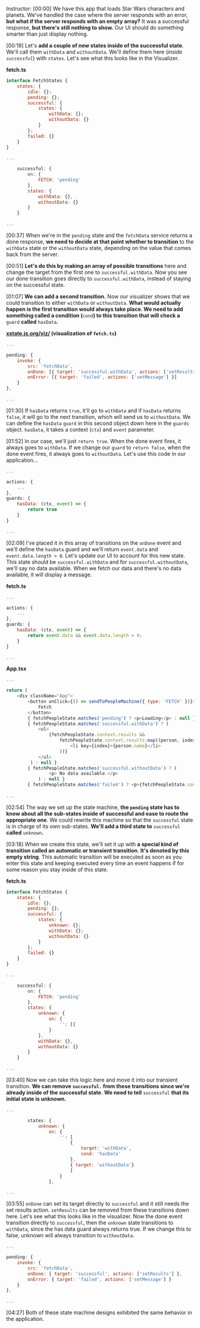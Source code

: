 Instructor: [00:00] We have this app that loads Star Wars characters and planets. We've handled the case where the server responds with an error, **but what if the server responds with an empty array?** It was a successful response, **but there's still nothing to show.** Our UI should do something smarter than just display nothing.

[00:19] Let's **add a couple of new states inside of the successful state**. We'll call them `withData` and `withoutData`. We'll define them here (*inside `successful`*) with `states`. Let's see what this looks like in the Visualizer.

**fetch.ts**
```js
interface FetchStates {
	states: {
		idle: {};
		pending: {};
		successful: {
			states: {
				withData: {};
				withoutData: {}
			}
		}; 
		failed: {}
	}
}

... 

	successful: {
		on: {
			FETCH: 'pending' 
		},
		states: {
			withData: {},
			withoutData: {}
		}
	}

... 
```

[00:37] When we're in the `pending` state and the `fetchData` service returns a done response, **we need to decide at that point whether to transition** to the `withData` state or the `withoutData` state, depending on the value that comes back from the server.

[00:51] **Let's do this by making an array of possible transitions** here and change the target from the first one to `successful.withData`. Now you see our done transition goes directly to `successful.withData`, instead of staying on the successful state.

[01:07] **We can add a second transition.** Now our visualizer shows that we could transition to either `withData` or `withoutData`. **What would actually happen is the first transition would always take place. We need to add something called a condition (**`cond`**) to this transition that will check a** `guard` **called** `hasData`**.**

**[xstate.js.org/viz/](http://xstate.js.org/vix/) (visualization of `fetch.ts`)** 
```js
... 

pending: {
	invoke: {
		src: 'fetchData',
		onDone: [{ target: 'successful.withData', actions: ['setResults'], cond: 'hasData' }. { target: 'successful.withoutData', actions: ['setResults'] }], 
		onError: [{ target: 'failed', actions: ['setMessage'] }]
	}
},

... 
```
[01:30] If `hasData` returns `true`, it'll go to `withData` and if `hasData` returns `false`, it will go to the next transition, which will send us to `withoutData`. We can define the `hasData` `guard` in this second object down here in the `guards` object. `hasData`, it takes a context (`ctx`) and `event` parameter.

[01:52] In our case, we'll just `return true`. When the done event fires, it always goes to `withData`. If we change our `guard` to `return false`, when the done event fires, it always goes to `withoutData`. Let's use this code in our application...

```js
... 

actions: {
	... 
}, 
guards: {
	hasData: (ctx, event) => {
		return true 
	}
}

...
```

[02:09] I've placed it in this array of transitions on the `onDone` event and we'll define the `hasData` guard and we'll return `event.data` and `event.data.length > 0`. Let's update our UI to account for this new state. This state should be `successful.withData` and for `successful.withoutData`, we'll say no data available. When we fetch our data and there's no data available, it will display a message.

**fetch.ts** 
```js
... 

actions: {
	... 
}, 
guards: {
	hasData: (ctx, event) => {
		return event.data && event.data.length > 0;
	}
}

...
```
**App.tsx**
```js
... 

return (
	<div className="App"> 
		<button onClick={() => sendToPeopleMachine({ type: 'FETCH' })}>
			Fetch
		</button>
		{ fetchPeopleState.matches('pending') ? <p>Loading</p> : null }
		{ fetchPeopleState.matches('successful.withData') ? (
			<ul> 
				{fetchPeopleState.context.results &&
					fetchPeopleState.context.results.map((person, index) => (
						<li key={index}>{person.name}</li>
					))}
			</ul>
		 ) : null }
		{ fetchPeopleState.matches('successful.withoutData') ? (
				<p> No data available.</p>
			) : null }
		{ fetchPeopleState.matches('failed') ? <p>{fetchPeopleState.context.message}</p> : null } 
	
... 
```

[02:54] The way we set up the state machine, **the `pending` state has to know about all the sub-states inside of successful and ease to route the appropriate one**. We could rewrite this machine so that the `successful` state is in charge of its own sub-states. **We'll add a third state to** `successful` **called** `unknown`**.**

[03:18] When we create this state, we'll set it up with **a special kind of transition called an automatic or transient transition**. **It's denoted by this empty string**. This automatic transition will be executed as soon as you enter this state and keeping executed every time an event happens if for some reason you stay inside of this state.

**fetch.ts** 
```js
interface FetchStates {
	states: {
		idle: {};
		pending: {};
		successful: {
			states: {
				unknown: {};
				withData: {};
				withoutData: {}
			}
		}; 
		failed: {}
	}
}

... 

	successful: {
		on: {
			FETCH: 'pending' 
		},
		states: {
			unknown: {
				on: {
					'': []
				}
			},
			withData: {},
			withoutData: {}
		}
	}

... 
```

[03:40] Now we can take this logic here and move it into our transient transition. **We can remove `successful.` from these transitions since we're already inside of the successful state**. **We need to tell** `successful` **that its initial state is unknown.**

```js
... 

		states: {
			unknown: {
				on: {
					'': [
						{ 
							target: 'withData',  
							cond: 'hasData' 
						}, 
						{ target: 'withoutData'} 
						]
					}
				},

... 
```

[03:55] `onDone` can set its target directly to `successful` and it still needs the set results action. `setResults` can be removed from these transitions down here. Let's see what this looks like in the visualizer. Now the done event transition directly to `successful`, then the `unknown` state transitions to `withData`, since the has data guard always returns true. If we change this to false, unknown will always transition to `withoutData`.

```js
... 

pending: {
	invoke: {
		src: 'fetchData',
		onDone: { target: 'successful', actions: ['setResults'] }, 
		onError: { target: 'failed', actions: ['setMessage'] }
	}
},

... 
```

[04:27] Both of these state machine designs exhibited the same behavior in the application.